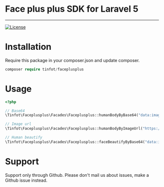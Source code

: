 # Face plus plus SDK for Laravel 5


---

[![License](https://poser.pugx.org/maatwebsite/excel/license.png)](https://packagist.org/packages/tinfot/faceplusplus)

# Installation
Require this package in your composer.json and update composer. 

```php
composer require tinfot/faceplusplus
```

# Usage

```php
<?php

// Base64
\Tinfot\Faceplusplus\Facades\Faceplusplus::humanBodyByBase64("data:image/jpeg;base64,......");

// Image url
\Tinfot\Faceplusplus\Facades\Faceplusplus::humanBodyByImageUrl("https://google.com/image.jpg");

// Human beautify
\Tinfot\Faceplusplus\Facades\Faceplusplus::faceBeautifyByBase64("data:image/jpeg;base64,......");

```

# Support
Support only through Github. Please don't mail us about issues, make a Github issue instead.